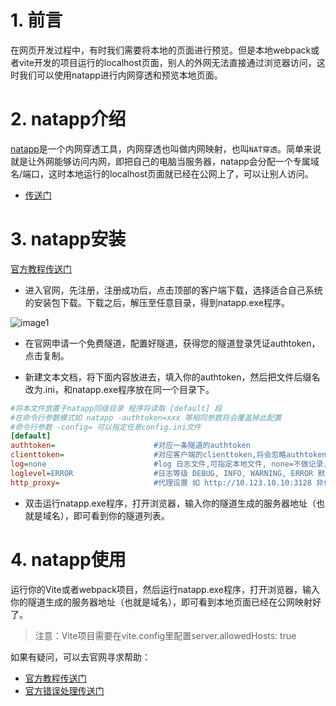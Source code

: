 # 1. 前言

在网页开发过程中，有时我们需要将本地的页面进行预览。但是本地webpack或者vite开发的项目运行的localhost页面，别人的外网无法直接通过浏览器访问，这时我们可以使用natapp进行内网穿透和预览本地页面。

# 2. natapp介绍

[natapp](https://natapp.cn/)是一个内网穿透工具，内网穿透也叫做内网映射，也叫`NAT穿透`。简单来说就是让外网能够访问内网，即把自己的电脑当服务器，natapp会分配一个专属域名/端口，这时本地运行的localhost页面就已经在公网上了，可以让别人访问。

- [传送门](https://natapp.cn/)

# 3. natapp安装

[官方教程传送门](https://natapp.cn/article/natapp_newbie)

- 进入官网，先注册，注册成功后，点击顶部的客户端下载，选择适合自己系统的安装包下载。下载之后，解压至任意目录，得到natapp.exe程序。

![image1](https://cdn.natapp.cn/uploads/ueditor/php/upload/image/20160529/1464512052420728.jpeg)

- 在官网申请一个免费隧道，配置好隧道，获得您的隧道登录凭证authtoken，点击复制。

- 新建文本文档，将下面内容放进去，填入你的authtoken，然后把文件后缀名改为.ini，和natapp.exe程序放在同一个目录下。

```ini
#将本文件放置于natapp同级目录 程序将读取 [default] 段
#在命令行参数模式如 natapp -authtoken=xxx 等相同参数将会覆盖掉此配置
#命令行参数 -config= 可以指定任意config.ini文件
[default]
authtoken=                      #对应一条隧道的authtoken
clienttoken=                    #对应客户端的clienttoken,将会忽略authtoken,若无请留空,
log=none                        #log 日志文件,可指定本地文件, none=不做记录,stdout=直接屏幕输出 ,默认为none
loglevel=ERROR                  #日志等级 DEBUG, INFO, WARNING, ERROR 默认为 DEBUG
http_proxy=                     #代理设置 如 http://10.123.10.10:3128 非代理上网用户请务必留空
```

- 双击运行natapp.exe程序，打开浏览器，输入你的隧道生成的服务器地址（也就是域名），即可看到你的隧道列表。

# 4. natapp使用

运行你的Vite或者webpack项目，然后运行natapp.exe程序，打开浏览器，输入你的隧道生成的服务器地址（也就是域名），即可看到本地页面已经在公网映射好了。

> 注意：Vite项目需要在vite.config里配置server.allowedHosts: true

如果有疑问，可以去官网寻求帮助：
- [官方教程传送门](https://natapp.cn/article/natapp_newbie)
- [官方错误处理传送门](https://natapp.cn/article)